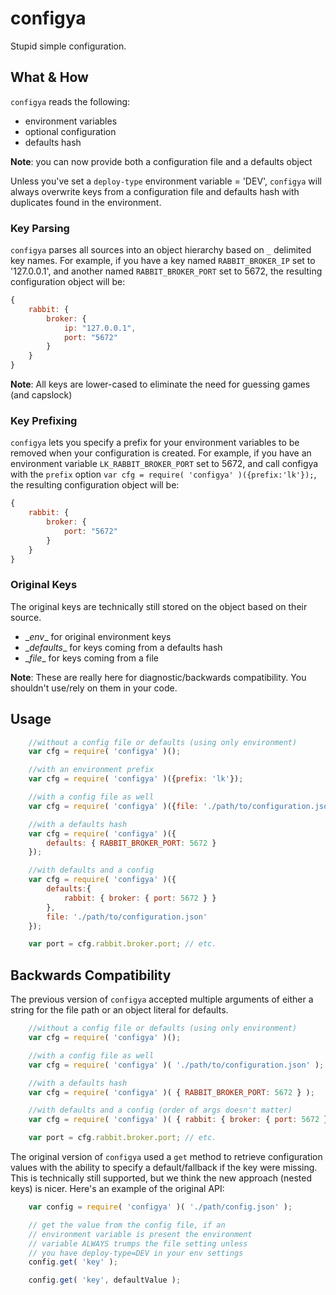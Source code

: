 # configya
Stupid simple configuration.

## What & How
`configya` reads the following:
 * environment variables
 * optional configuration
 * defaults hash

**Note**: you can now provide both a configuration file and a defaults object

Unless you've set a `deploy-type` environment variable = 'DEV', `configya` will always overwrite keys from a configuration file and defaults hash with duplicates found in the environment.

### Key Parsing
`configya` parses all sources into an object hierarchy based on `_` delimited key names. For example, if you have a key named `RABBIT_BROKER_IP` set to '127.0.0.1', and another named `RABBIT_BROKER_PORT` set to 5672, the resulting configuration object will be:

```javascript
{
	rabbit: {
		broker: {
			ip: "127.0.0.1",
			port: "5672"
		}
	}
}
```
**Note**: All keys are lower-cased to eliminate the need for guessing games (and capslock)

### Key Prefixing
`configya` lets you specify a prefix for your environment variables to be removed when your configuration is created. For example, if you have an environment variable `LK_RABBIT_BROKER_PORT` set to 5672, and call configya with the `prefix` option `var cfg = require( 'configya' )({prefix:'lk'});`, the resulting configuration object will be:
```javascript
{
    rabbit: {
        broker: {
            port: "5672"
        }
    }
}
```

### Original Keys
The original keys are technically still stored on the object based on their source.
 * \__env__ for original environment keys
 * \__defaults__ for keys coming from a defaults hash
 * \__file__ for keys coming from a file

**Note**: These are really here for diagnostic/backwards compatibility. You shouldn't use/rely on them in your code.

## Usage

```javascript
	//without a config file or defaults (using only environment)
	var cfg = require( 'configya' )();

    //with an environment prefix
    var cfg = require( 'configya' )({prefix: 'lk'});

	//with a config file as well
	var cfg = require( 'configya' )({file: './path/to/configuration.json'});

	//with a defaults hash
	var cfg = require( 'configya' )({
        defaults: { RABBIT_BROKER_PORT: 5672 }
    });

	//with defaults and a config
	var cfg = require( 'configya' )({
        defaults:{
            rabbit: { broker: { port: 5672 } }
        },
        file: './path/to/configuration.json'
    });

	var port = cfg.rabbit.broker.port; // etc.
```

## Backwards Compatibility
The previous version of `configya` accepted multiple arguments of either a string for the file path or an object literal for defaults.
 ```javascript
     //without a config file or defaults (using only environment)
     var cfg = require( 'configya' )();

     //with a config file as well
     var cfg = require( 'configya' )( './path/to/configuration.json' );

     //with a defaults hash
     var cfg = require( 'configya' )( { RABBIT_BROKER_PORT: 5672 } );

     //with defaults and a config (order of args doesn't matter)
     var cfg = require( 'configya' )( { rabbit: { broker: { port: 5672 } } }, './path/to/configuration.json' );

     var port = cfg.rabbit.broker.port; // etc.
 ```

The original version of `configya` used a `get` method to retrieve configuration values with the ability to specify a default/fallback if the key were missing. This is technically still supported, but we think the new approach (nested keys) is nicer. Here's an example of the original API:

```javascript
	var config = require( 'configya' )( './path/config.json' );

	// get the value from the config file, if an
	// environment variable is present the environment
	// variable ALWAYS trumps the file setting unless
	// you have deploy-type=DEV in your env settings
	config.get( 'key' );

	config.get( 'key', defaultValue );
```
